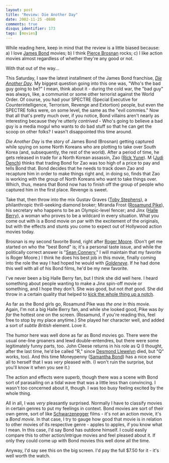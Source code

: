 ```yaml
---
layout: post
title: "Review: Die Another Day"
date: 2002-11-25 -0800
comments: true
disqus_identifier: 173
tags: [movies]
---
```

While reading here, keep in mind that the review is a little biased
because: a) I love [James Bond](http://www.jamesbond.com/) movies; b) I
think [Pierce Brosnan](http://us.imdb.com/Name?Brosnan,%20Pierce) rocks;
c) I like action movies almost regardless of whether they're any good or
not.

 With that out of the way...

 This Saturday, I saw the latest installment of the James Bond
franchise, [*Die Another Day*](http://us.imdb.com/Title?0246460). My
biggest question going into this one was, "Who's the bad guy going to
be?" I mean, think about it - during the cold war, the "bad guy" was
always, like, a communist or some other terrorist against the World
Order. Of course, you had your SPECTRE (Special Executive for
Counterintelligence, Terrorism, Revenge and Extortion) people, but even
the SPECTRE folks were, on some level, the same as the "evil commies."
Now that all that's pretty much over, if you notice, Bond villains
aren't nearly as interesting because they're utterly *contrived* - Who's
going to believe a bad guy is a media mogul who wants to do bad stuff so
that he can get the scoop on other folks? I wasn't disappointed this
time around.

 *Die Another Day* is the story of James Bond (Brosnan) getting captured
while spying on some North Koreans who are plotting to take over South
Korea (and, subsequently, the rest of the world). After a period of
time, he gets released in trade for a North Korean assassin, Zao ([Rick
Yune](http://us.imdb.com/Name?Yune,%20Rick)). M ([Judi
Dench](http://us.imdb.com/Name?Dench,%20Judi)) thinks that trading Bond
for Zao was too high of a price to pay and tells Bond that. Bond decides
that he needs to track down Zao and recapture him in order to make
things right and, in doing so, finds that Zao is working with the group
of North Koreans who want to take things over. Which, thus, means that
Bond now has to finish off the group of people who captured him in the
first place. Revenge is sweet.

 Take that, then throw into the mix Gustav Graves ([Toby
Stephens](http://us.imdb.com/Name?Stephens,%20Toby)), a philanthropic
thrill-seeking diamond broker; Miranda Frost ([Rosamund
Pike](http://us.imdb.com/Name?Pike,%20Rosamund)), his secretary who
happens to be an Olympic-level fencer; and Jinx ([Halle
Berry](http://us.imdb.com/Name?Berry,%20Halle)), a woman who proves to
be a wildcard in every situation. What you come out with is a Bond movie
on par with the excitement of the originals, but with the effects and
stunts you come to expect out of Hollywood action movies today.

 Brosnan is my second favorite Bond, right after [Roger
Moore](http://us.imdb.com/Name?Moore,+Roger). (Don't get me started on
who the "best Bond" is; it's a personal taste issue, and while the
politically correct answer is "[Sean
Connery](http://us.imdb.com/Name?Connery,+Sean)," I will maintain that
my favorite is Roger Moore.) I think he does his best job in this movie,
finally coming into the role the way I had hoped he would with
[*Goldeneye*](http://us.imdb.com/Title?0113189). If he had done this
well with all of his Bond films, he'd be my new favorite.

 I've never been a big Halle Berry fan, but I think she did well here. I
heard something about people wanting to make a Jinx spin-off movie or
something, and I hope they don't. She was good, but not *that* good. She
did throw in a certain quality that helped to [kick the whole thing up a
notch](http://www.emerils.com/).

 As far as the Bond girls go, Rosamund Pike was *the one* in this movie.
Again, I'm not a big Halle Berry fan, and while she looked good, Pike
was *by far* the hottest one on the screen. (Rosamund, if you're reading
this, feel free to stop by my place anytime.) She played her character
well, and added a sort of *subtle British* element. Love it.

 The humor here was well done as far as Bond movies go. There were the
usual one-line groaners and lewd double-entendres, but there were some
legitimately funny parts, too. John Cleese returns in his role as Q (I
thought, after the last time, he'd be called "R," since [Desmond
Llewelyn](http://us.imdb.com/Name?Llewelyn,%20Desmond) died, but "Q"
works, too). And this time Moneypenny ([Samantha
Bond](http://us.imdb.com/Name?Bond,%20Samantha%20(I))) has a nice scene
all to herself that I was *very* pleased with. (I won't ruin the
surprise, but you'll know it when you see it.)

 The action and effects were superb, though there was a scene with Bond
sort of parasailing on a tidal wave that was a little less than
convincing. I wasn't too concerned about it, though. I was too busy
feeling excited by the whole thing.

 All in all, I was *very* pleasantly surprised. Normally I have to
classify movies in certain genres to put my feelings in context. Bond
movies are sort of their own genre, sort of like
[Schwarzenegger](http://us.imdb.com/Name?Schwarzenegger,+Arnold) films -
it's not an action movie, it's a *Bond movie*. In that case, I try to
gauge how good that movie is in relation to other movies of its
respective genre - apples to apples, if you know what I mean. In this
case, I'd say Bond has outdone himself. I could easily compare this to
other action/intrigue movies and feel pleased about it. If only they
could come up with Bond movies this well done all the time.

 Anyway, I'd say see this on the big screen. I'd pay the full $7.50 for
it - it's well worth the watch.
